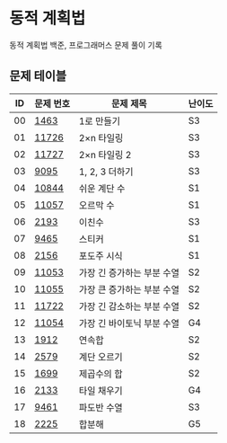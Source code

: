 # 동적 계획법 <Dynamic Programming>
동적 계획법 백준, 프로그래머스 문제 풀이 기록
## 문제 테이블
| ID | 문제 번호                                          | 문제 제목           | 난이도 |
|----|------------------------------------------------|-----------------|-----|
| 00 | [1463](https://www.acmicpc.net/problem/1463)   | 1로 만들기          | S3  |
| 01 | [11726](https://www.acmicpc.net/problem/11726) | 2×n 타일링         | S3  |
| 02 | [11727](https://www.acmicpc.net/problem/11727) | 2×n 타일링 2       | S3  |
| 03 | [9095](https://www.acmicpc.net/problem/9095)   | 1, 2, 3 더하기     | S3  |
| 04 | [10844](https://www.acmicpc.net/problem/10844) | 쉬운 계단 수         | S1  |
| 05 | [11057](https://www.acmicpc.net/problem/11057) | 오르막 수           | S1  |
| 06 | [2193](https://www.acmicpc.net/problem/2193)   | 이친수             | S3  |
| 07 | [9465](https://www.acmicpc.net/problem/9465)   | 스티커             | S1  |
| 08 | [2156](https://www.acmicpc.net/problem/2156)   | 포도주 시식          | S1  |
| 09 | [11053](https://www.acmicpc.net/problem/11053) | 가장 긴 증가하는 부분 수열 | S2  |
| 10 | [11055](https://www.acmicpc.net/problem/11055) | 가장 큰 증가하는 부분 수열 | S2  |
| 11 | [11722](https://www.acmicpc.net/problem/11722) | 가장 긴 감소하는 부분 수열 | S2  |
| 12 | [11054](https://www.acmicpc.net/problem/11054) | 가장 긴 바이토닉 부분 수열 | G4  |
| 13 | [1912](https://www.acmicpc.net/problem/1912)   | 연속합             | S2  |
| 14 | [2579](https://www.acmicpc.net/problem/2579)   | 계단 오르기          | S2  |
| 15 | [1699](https://www.acmicpc.net/problem/1699)   | 제곱수의 합          | S2  |
| 16 | [2133](https://www.acmicpc.net/problem/2133)   | 타일 채우기          | G4  |
| 17 | [9461](https://www.acmicpc.net/problem/9461)   | 파도반 수열          | S3  |
| 18 | [2225](https://www.acmicpc.net/problem/2225)   | 합분해             | G5  |